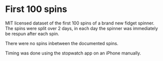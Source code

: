 # First 100 spins

MIT licensed dataset of the first 100 spins of a brand new fidget spinner. The spins were split over 2 days, in each day the spinner was immediately be respun after each spin.

There were no spins inbetween the documented spins.

Timing was done using the stopwatch app on an iPhone manually.

